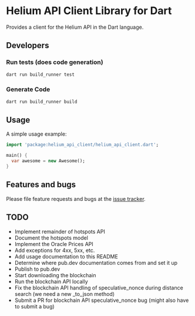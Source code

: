 # Helium API Client Library for Dart
Provides a client for the Helium API in the Dart language.


## Developers

### Run tests (does code generation)

```sh
dart run build_runner test
```

### Generate Code

```sh
dart run build_runner build
```

## Usage

A simple usage example:

```dart
import 'package:helium_api_client/helium_api_client.dart';

main() {
  var awesome = new Awesome();
}
```

## Features and bugs

Please file feature requests and bugs at the [issue tracker][tracker].

[tracker]: http://example.com/issues/replaceme

## TODO

* Implement remainder of hotspots API
* Document the hotspots model
* Implement the Oracle Prices API
* Add exceptions for 4xx, 5xx, etc.
* Add usage documentation to this README
* Determine where pub.dev documentation comes from and set it up
* Publish to pub.dev
* Start downloading the blockchain
* Run the blockchain API locally
* Fix the blockchain API handling of speculative_nonce during distance search (we need a new _to_json method)
* Submit a PR for blockchain API speculative_nonce bug (might also have to submit a bug)
